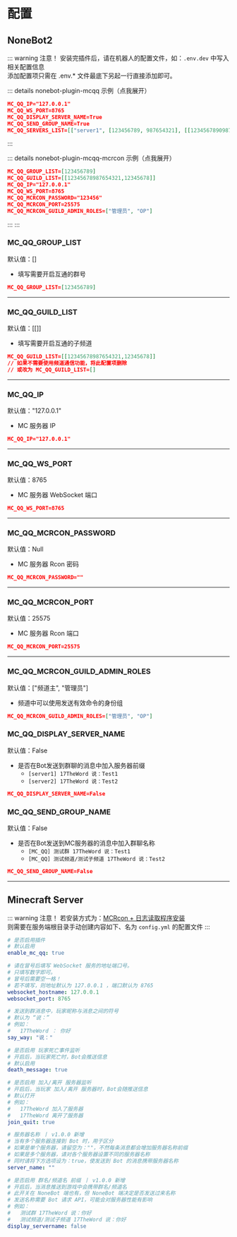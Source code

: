 # 配置

## NoneBot2

::: warning 注意！
安装完插件后，请在机器人的配置文件，如：`.env.dev` 中写入相关配置信息  
添加配置项只需在 .env.* 文件最底下另起一行直接添加即可。

::: details nonebot-plugin-mcqq 示例（点我展开）

```json
MC_QQ_IP="127.0.0.1"
MC_QQ_WS_PORT=8765
MC_QQ_DISPLAY_SERVER_NAME=True
MC_QQ_SEND_GROUP_NAME=True
MC_QQ_SERVERS_LIST=[["server1", [123456789, 987654321], [[123456789098765432, 123456], [98765432101234567, 654321]]], ["server2", [123456789], [[123456789098765432, 123456]]]]
```
:::

::: details nonebot-plugin-mcqq-mcrcon 示例（点我展开）

```json
MC_QQ_GROUP_LIST=[123456789]
MC_QQ_GUILD_LIST=[[12345678987654321,12345678]]
MC_QQ_IP="127.0.0.1"
MC_QQ_WS_PORT=8765
MC_QQ_MCRCON_PASSWORD="123456"
MC_QQ_MCRCON_PORT=25575
MC_QQ_MCRCON_GUILD_ADMIN_ROLES=["管理员", "OP"]
```
:::
:::

### MC_QQ_GROUP_LIST

默认值：[]

- 填写需要开启互通的群号

```json
MC_QQ_GROUP_LIST=[123456789]
```

---

### MC_QQ_GUILD_LIST

默认值：[[]]

- 填写需要开启互通的子频道


```json
MC_QQ_GUILD_LIST=[[12345678987654321,12345678]]
// 如果不需要使用频道通信功能，将此配置项删除
// 或改为 MC_QQ_GUILD_LIST=[]
```

---

### MC_QQ_IP

默认值："127.0.0.1"

- MC 服务器 IP

```json
MC_QQ_IP="127.0.0.1"
```

---

### MC_QQ_WS_PORT

默认值：8765

- MC 服务器 WebSocket 端口

```json
MC_QQ_WS_PORT=8765
```

---

### MC_QQ_MCRCON_PASSWORD

默认值：Null

- MC 服务器 Rcon 密码

```json
MC_QQ_MCRCON_PASSWORD=""
```

---

### MC_QQ_MCRCON_PORT

默认值：25575

- MC 服务器 Rcon 端口

```json
MC_QQ_MCRCON_PORT=25575
```

---

### MC_QQ_MCRCON_GUILD_ADMIN_ROLES

默认值：["频道主", "管理员"]

- 频道中可以使用发送有效命令的身份组

```json
MC_QQ_MCRCON_GUILD_ADMIN_ROLES=["管理员", "OP"]
```

### MC_QQ_DISPLAY_SERVER_NAME

默认值：False

- 是否在Bot发送到群聊的消息中加入服务器前缀  
  - `[server1] 17TheWord 说：Test1`
  - `[server2] 17TheWord 说：Test2`

```json
MC_QQ_DISPLAY_SERVER_NAME=False
```

### MC_QQ_SEND_GROUP_NAME

默认值：False

- 是否在Bot发送到MC服务器的消息中加入群聊名称
  - `[MC_QQ] 测试群 17TheWord 说：Test1`
  - `[MC_QQ] 测试频道/测试子频道 17TheWord 说：Test2`

```json
MC_QQ_SEND_GROUP_NAME=False
```

---

## Minecraft Server

::: warning 注意！
若安装方式为：[MCRcon + 日志读取程序安装](/mc_qq/install/mcrcon.html)  
则需要在服务端根目录手动创建内容如下、名为 `config.yml` 的配置文件
:::

```yaml
# 是否启用插件
# 默认启用
enable_mc_qq: true

# 请在冒号后填写 WebSocket 服务的地址端口号。
# 只填写数字即可。
# 冒号后需要空一格！
# 若不填写，则地址默认为 127.0.0.1 ，端口默认为 8765
websocket_hostname: 127.0.0.1
websocket_port: 8765

# 发送到群消息中，玩家昵称与消息之间的符号
# 默认为 “说：”
# 例如：
#   17TheWord ： 你好
say_way: "说："

# 是否启用 玩家死亡事件监听
# 开启后，当玩家死亡时，Bot会推送信息
# 默认启用
death_message: true

# 是否启用 加入/离开 服务器监听
# 开启后，当玩家 加入/离开 服务器时，Bot会随推送信息
# 默认打开
# 例如：
#   17TheWord 加入了服务器
#   17TheWord 离开了服务器
join_quit: true

# 服务器名称 丨 v1.0.0 新增
# 当有多个服务器连接到 Bot 时，用于区分
# 如果是单个服务器，请留空为：""，不然每条消息都会增加服务器名称前缀
# 如果是多个服务器，请对各个服务器设置不同的服务器名称
# 同时请将下方选项设为：true，使发送到 Bot 的消息携带服务器名称
server_name: ""

# 是否启用 群名/频道名 前缀 丨 v1.0.0 新增
# 开启后，当消息推送到游戏中会携带群名/频道名
# 此开关在 NoneBot 端也有，但 NoneBot 端决定是否发送过来名称
# 发送名称需要 Bot 请求 API，可能会对服务器性能有影响
# 例如：
#   测试群 17TheWord 说：你好
#   测试频道/测试子频道 17TheWord 说：你好
display_servername: false
```
